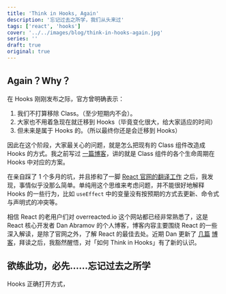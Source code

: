```yaml
---
title: 'Think in Hooks, Again'
description: '忘记过去之所学，我们从头来过'
tags: ['react', 'hooks']
cover: '../../images/blog/think-in-hooks-again.jpg'
series: ''
draft: true
original: true
---
```


## Again？Why？

在 Hooks 刚刚发布之际，官方曾明确表示：

1. 我们不打算移除 Class。（至少短期内不会）。
2. 大家也不用着急现在就迁移到 Hooks（毕竟变化很大，给大家适应的时间）
3. 但未来是属于 Hooks 的。（所以最终你还是会迁移到 Hooks）

因此在这个阶段，大家最关心的问题，就是怎么把现有的 Class 组件改造成 Hooks 的方式。我之前写过 [一篇博客](/blog/2019/02/15/how-to-think-in-hooks)，讲的就是 Class 组件的各个生命周期在 Hooks 中对应的方案。

在亲自踩了 1 个多月的坑，并且掺和了一脚 [React 官网的翻译工作](https://github.com/reactjs/zh-hans.reactjs.org/pull/121) 之后，我发现，事情似乎没那么简单。单纯用这个思维来考虑问题，并不能很好地解释 Hooks 的一些行为，比如 `useEffect` 中的变量没有按预期的方式去更新、命令式与声明式的冲突等。

相信 React 的老用户们对 overreacted.io 这个网站都已经非常熟悉了，这是 React 核心开发者 Dan Abramov 的个人博客，博客内容主要围绕 React 的一些深入解读，是除了官网之外，了解 React 的最佳去处。近期 Dan 更新了 [几篇](https://overreacted.io/making-setinterval-declarative-with-react-hooks/) [博客](https://overreacted.io/a-complete-guide-to-useeffect/)，拜读之后，我豁然醒悟，对「如何 Think in Hooks」有了新的认识。

## 欲练此功，必先……忘记过去之所学

Hooks 正确打开方式，
